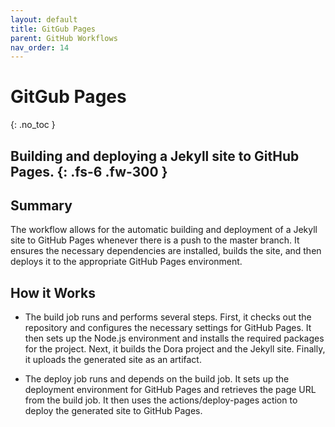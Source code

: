 ```yaml
---
layout: default
title: GitGub Pages
parent: GitHub Workflows
nav_order: 14
---
```


# GitGub Pages
{: .no_toc }

Building and deploying a Jekyll site to GitHub Pages.
{: .fs-6 .fw-300 }
---

## Summary
The workflow allows for the automatic building and deployment of a Jekyll site to GitHub Pages whenever there is a push to the master branch. It ensures the necessary dependencies are installed, builds the site, and then deploys it to the appropriate GitHub Pages environment.

## How it Works

- The build job runs and performs several steps. First, it checks out the repository and configures the necessary settings for GitHub Pages. It then sets up the Node.js environment and installs the required packages for the project. Next, it builds the Dora project and the Jekyll site. Finally, it uploads the generated site as an artifact.

- The deploy job runs and depends on the build job. It sets up the deployment environment for GitHub Pages and retrieves the page URL from the build job. It then uses the actions/deploy-pages action to deploy the generated site to GitHub Pages.
